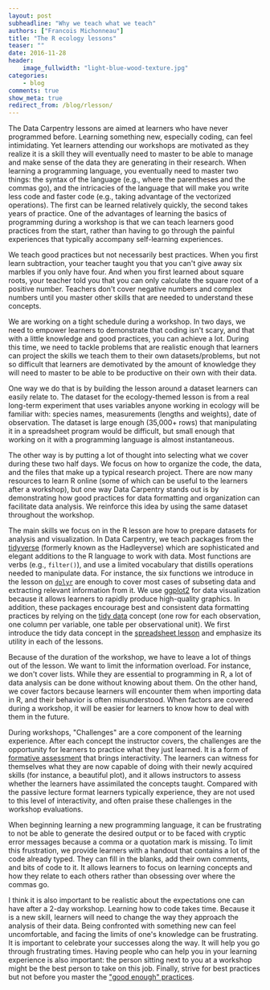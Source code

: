 ```yaml
---
layout: post
subheadline: "Why we teach what we teach"
authors: ["Francois Michonneau"]
title: "The R ecology lessons"
teaser: ""
date: 2016-11-28
header:
    image_fullwidth: "light-blue-wood-texture.jpg"
categories:
    - blog
comments: true
show_meta: true
redirect_from: /blog/rlesson/
---
```



The Data Carpentry lessons are aimed at learners who have never programmed
before. Learning something new, especially coding, can feel intimidating. Yet
learners attending our workshops are motivated as they realize it is a skill
they will eventually need to master to be able to manage and make sense of the
data they are generating in their research. When learning a programming
language, you eventually need to master two things: the syntax of the language
(e.g., where the parentheses and the commas go), and the intricacies of the
language that will make you write less code and faster code (e.g., taking
advantage of the vectorized operations). The first can be learned relatively
quickly, the second takes years of practice. One of the advantages of learning
the basics of programming during a workshop is that we can teach learners good
practices from the start, rather than having to go through the painful
experiences that typically accompany self-learning experiences.

We teach good practices but not necessarily best practices. When you first learn
subtraction, your teacher taught you that you can't give away six marbles if you only
have four. And when you first learned about square roots, your teacher told you
that you can only calculate the square root of a positive number. Teachers don't
cover negative numbers and complex numbers until you master other skills that
are needed to understand these concepts.

We are working on a tight schedule during a workshop. In two days, we need to
empower learners to demonstrate that coding isn't scary, and that with a little
knowledge and good practices, you can achieve a lot. During this time, we need
to tackle problems that are realistic enough that learners can project the
skills we teach them to their own datasets/problems, but not so difficult that
learners are demotivated by the amount of knowledge they will need to master to
be able to be productive on their own with their data.

One way we do that is by building the lesson around a dataset learners can
easily relate to. The dataset for the ecology-themed lesson is from a real
long-term experiment that uses variables anyone working in ecology will be familiar
with: species names, measurements (lengths and weights), date of
observation. The dataset is large enough (35,000+ rows) that manipulating it in
a spreadsheet program would be difficult, but small enough that working on it
with a programming language is almost instantaneous.

The other way is by putting a lot of thought into selecting what we cover
during these two half days. We focus on how to organize the code, the data, and
the files that make up a typical research project. There are now many resources
to learn R online (some of which can be useful to the learners after a
workshop), but one way Data Carpentry stands out is by demonstrating how good
practices for data formatting and organization can facilitate data analysis. We
reinforce this idea by using the same dataset throughout the workshop.

The main skills we focus on in the R lesson are how to prepare datasets for
analysis and visualization. In Data Carpentry, we teach packages from
the [tidyverse](https://blog.rstudio.org/2016/09/15/tidyverse-1-0-0/) (formerly
known as the Hadleyverse) which are sophisticated and elegant additions to the R
language to work with data. Most functions are verbs (e.g., `filter()`), and use
a limited vocabulary that distills operations needed to manipulate data. For
instance, the six functions we introduce in the lesson
on
[`dplyr`](https://cran.rstudio.com/web/packages/dplyr/vignettes/introduction.html) are
enough to cover most cases of subseting data and extracting relevant information
from it. We use [ggplot2](http://ggplot2.org/) for data visualization because it
allows learners to rapidly produce high-quality graphics. In addition, these
packages encourage best and consistent data formatting practices by relying on
the [tidy data](http://vita.had.co.nz/papers/tidy-data.pdf) concept (one row for
each observation, one column per variable, one table per observational unit). We
first introduce the tidy data concept in
the
[spreadsheet lesson](http://www.datacarpentry.org/spreadsheet-ecology-lesson/)
and emphasize its utility in each of the lessons.

Because of the duration of the workshop, we have to leave a lot of things out of
the lesson. We want to limit the information overload. For instance, we don't
cover lists. While they are essential to programming in R, a lot of data analysis
can be done without knowing about them. On the other hand, we cover factors
because learners will encounter them when importing data in R, and their
behavior is often misunderstood. When factors are covered during a workshop, it
will be easier for learners to know how to deal with them in the future.

During workshops, "Challenges" are a core component of the learning
experience. After each concept the instructor covers, the challenges are the
opportunity for learners to practice what they just learned. It is a form of
[formative assessment](https://en.wikipedia.org/wiki/Formative_assessment)
that brings interactivity. The learners can witness for
themselves what they are now capable of doing with their newly acquired skills
(for instance, a beautiful plot), and it allows instructors to assess whether
the learners have assimilated the concepts taught. Compared with the passive
lecture format learners typically experience, they are not used to this level of
interactivity, and often praise these challenges in the workshop evaluations.

When beginning learning a new programming language, it can be frustrating to not
be able to generate the desired output or to be faced with cryptic error messages
because a comma or a quotation mark is missing. To limit this frustration, we
provide learners with a handout that contains a lot of the code already
typed. They can fill in the blanks, add their own comments, and bits of code to
it. It allows learners to focus on learning concepts and how they relate to each
others rather than obsessing over where the commas go.

I think it is also important to be realistic about the expectations one can have
after a 2-day workshop. Learning how to code takes time. Because it is a new
skill, learners will need to change the way they approach the analysis of their
data. Being confronted with something new can feel uncomfortable, and facing the
limits of one's knowledge can be frustrating. It is important to celebrate your
successes along the way. It will help you go through frustrating times. Having
people who can help you in your learning experience is also important: the
person sitting next to you at a workshop might be the best person to take on
this job. Finally, strive for best practices but not before you master the
["good enough" practices](https://arxiv.org/abs/1609.00037).
